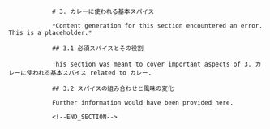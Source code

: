 
                # 3. カレーに使われる基本スパイス
                
                *Content generation for this section encountered an error. This is a placeholder.*
                
                ## 3.1 必須スパイスとその役割
                
                This section was meant to cover important aspects of 3. カレーに使われる基本スパイス related to カレー.
                
                ## 3.2 スパイスの組み合わせと風味の変化
                
                Further information would have been provided here.
                
                <!--END_SECTION-->
                